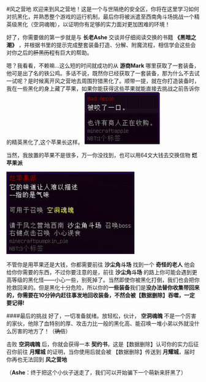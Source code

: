 #风之营地
欢迎来到风之营地！这是一个与世隔绝的安全区，你将在这里学习如何对抗黑化，并熟悉整个游戏的运行机制，最后你将被派遣至西南角斗场挑战一个精英级黑化（空洞魂魄），以证明你有足够的实力面对更加困难的环境！

好了，你需要做的第一步就是与 **长老Ashe** 交谈并仔细阅读交换的书籍 **《黑暗之潮》** ，并根据书里的提示完成整套装备打造、分解、附魔流程，相信学会这些会对你之后的~~肝黑历程~~有巨大的帮助。

嗯？我看看，不赖嘛...这么短的时间就成功的从 **游商Mark** 哪里获取了一套装备，他可是出了名的铁公鸡。多话不说，既然你已经获取了一套装备，那为什么不去试一试呢？是时候离开风之营地去周围狩猎黑化了。顺带一提，就在你打造装备时，我在一些黑化的身上藏了苹果，如果你能获得这些苹果就能直接去挑战之前告诉你的精英黑化了,这个苹果长这样。
![Bad Apple](../assets/images/Infinite_Infernal/item/item_bad_apple.png)


当然，我放置的苹果不是很多，万一你没找到，也可以用64文大钱去交换信物 **烂苹果派**

![烂苹果派](../assets/images/Infinite_Infernal/item/item_rotten_apple_pie.png)

不管你是用苹果还是大钱，你都需要前往 **沙尘角斗场** 找到一个 **奇怪的老人** 他会给你你需要的东西，不过你要注意的是，前往 **沙尘角斗场** 的路上你可能会遇到更高等级的黑化怪——小心一些，别死掉了。当然即使你被黑化打倒，我们也会把你抢救回来的。但是黑化十分危险，所以你的**一些装备**我们是**没办法替你收集带回来的，你需要在10分钟内赶往事发地回收装备，不然会被【数据删除】吞噬，一定要记得!**

####最后的挑战
好了，一切准备就绪。放轻松，伙计， **空洞魂魄** 不是一个厉害的家伙，他除了血特别的厚、攻击力比一般的黑化高、能召唤一堆小弟以外就没什么厉害的地方了！（~~确信~~）

击败 **空洞魂魄** 后，你就会获得一本 **契约书**，这是【数据删除】认可你的实力后征召你前往 **月耀城** 的证明，当你使用后就会被 【数据删除】传送到 **月耀城**，届时你再也无法回到 **风之营地** 

（**Ashe**：终于把这个小伙子送走了，我们可以开始骗下一个萌新来肝黑了）
